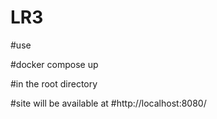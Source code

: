 # LR3

#use

#docker compose up

#in the root directory

#site will be available at
#http://localhost:8080/

